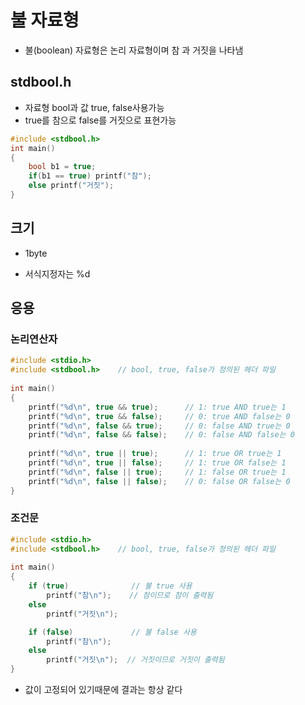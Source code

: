 # 불 자료형

- 불(boolean) 자료형은 논리 자료형이며 참 과 거짓을 나타냄



## stdbool.h

- 자료형 bool과 값 true, false사용가능
- true를 참으로 false를 거짓으로 표현가능

```c
#include <stdbool.h>
int main()
{
    bool b1 = true;
    if(b1 == true) printf("참");
    else printf("거짓");
}
```



## 크기

- 1byte

- 서식지정자는 %d



## 응용

### 논리연산자

```c
#include <stdio.h>
#include <stdbool.h>    // bool, true, false가 정의된 헤더 파일
 
int main()
{
	printf("%d\n", true && true);      // 1: true AND true는 1
    printf("%d\n", true && false);     // 0: true AND false는 0
    printf("%d\n", false && true);     // 0: false AND true는 0
    printf("%d\n", false && false);    // 0: false AND false는 0
 
    printf("%d\n", true || true);      // 1: true OR true는 1
    printf("%d\n", true || false);     // 1: true OR false는 1
    printf("%d\n", false || true);     // 1: false OR true는 1
    printf("%d\n", false || false);    // 0: false OR false는 0
}

```

### 조건문

```c
#include <stdio.h>
#include <stdbool.h>    // bool, true, false가 정의된 헤더 파일
 
int main()
{
    if (true)              // 불 true 사용
        printf("참\n");    // 참이므로 참이 출력됨
    else
        printf("거짓\n");

    if (false)             // 불 false 사용
        printf("참\n");
    else
        printf("거짓\n");  // 거짓이므로 거짓이 출력됨
}
```

- 값이 고정되어 있기때문에 결과는 항상 같다